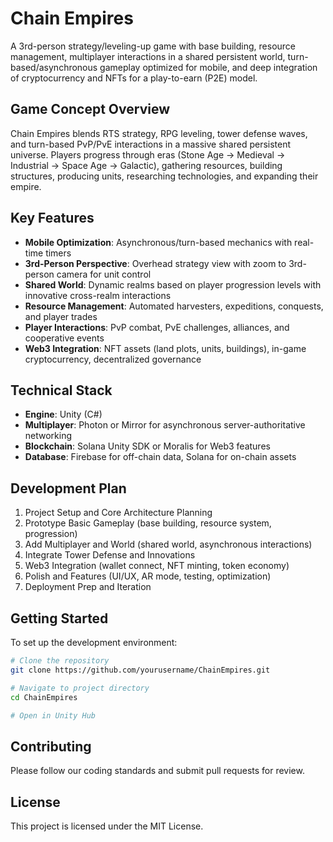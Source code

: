
# Chain Empires

A 3rd-person strategy/leveling-up game with base building, resource management, multiplayer interactions in a shared persistent world, turn-based/asynchronous gameplay optimized for mobile, and deep integration of cryptocurrency and NFTs for a play-to-earn (P2E) model.

## Game Concept Overview

Chain Empires blends RTS strategy, RPG leveling, tower defense waves, and turn-based PvP/PvE interactions in a massive shared persistent universe. Players progress through eras (Stone Age → Medieval → Industrial → Space Age → Galactic), gathering resources, building structures, producing units, researching technologies, and expanding their empire.

## Key Features

- **Mobile Optimization**: Asynchronous/turn-based mechanics with real-time timers
- **3rd-Person Perspective**: Overhead strategy view with zoom to 3rd-person camera for unit control
- **Shared World**: Dynamic realms based on player progression levels with innovative cross-realm interactions
- **Resource Management**: Automated harvesters, expeditions, conquests, and player trades
- **Player Interactions**: PvP combat, PvE challenges, alliances, and cooperative events
- **Web3 Integration**: NFT assets (land plots, units, buildings), in-game cryptocurrency, decentralized governance

## Technical Stack

- **Engine**: Unity (C#)
- **Multiplayer**: Photon or Mirror for asynchronous server-authoritative networking
- **Blockchain**: Solana Unity SDK or Moralis for Web3 features
- **Database**: Firebase for off-chain data, Solana for on-chain assets

## Development Plan

1. Project Setup and Core Architecture Planning
2. Prototype Basic Gameplay (base building, resource system, progression)
3. Add Multiplayer and World (shared world, asynchronous interactions)
4. Integrate Tower Defense and Innovations
5. Web3 Integration (wallet connect, NFT minting, token economy)
6. Polish and Features (UI/UX, AR mode, testing, optimization)
7. Deployment Prep and Iteration

## Getting Started

To set up the development environment:

```bash
# Clone the repository
git clone https://github.com/yourusername/ChainEmpires.git

# Navigate to project directory
cd ChainEmpires

# Open in Unity Hub
```

## Contributing

Please follow our coding standards and submit pull requests for review.

## License

This project is licensed under the MIT License.
